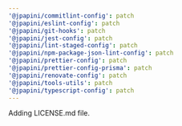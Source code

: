 ```yaml
---
'@jpapini/commitlint-config': patch
'@jpapini/eslint-config': patch
'@jpapini/git-hooks': patch
'@jpapini/jest-config': patch
'@jpapini/lint-staged-config': patch
'@jpapini/npm-package-json-lint-config': patch
'@jpapini/prettier-config': patch
'@jpapini/prettier-config-prisma': patch
'@jpapini/renovate-config': patch
'@jpapini/tools-utils': patch
'@jpapini/typescript-config': patch
---
```


Adding LICENSE.md file.
